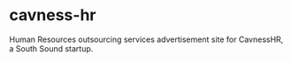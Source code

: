 # cavness-hr
Human Resources outsourcing services advertisement site for CavnessHR, a South Sound startup.

